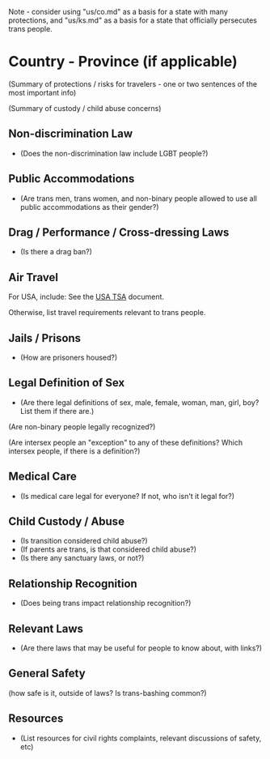 Note - consider using "us/co.md" as a basis for a state with many
protections, and "us/ks.md" as a basis for a state that officially
persecutes trans people.

# Country - Province (if applicable) 

(Summary of protections / risks for travelers - one or two sentences of
the most important info)

(Summary of custody / child abuse concerns)

## Non-discrimination Law

 * (Does the non-discrimination law include LGBT people?)

## Public Accommodations

 * (Are trans men, trans women, and non-binary people allowed to use all
   public accommodations as their gender?)

## Drag / Performance / Cross-dressing Laws

 * (Is there a drag ban?)

## Air Travel

For USA, include:
See the [USA TSA](../notes/tsa.md) document.

Otherwise, list travel requirements relevant to trans people.

## Jails / Prisons

 * (How are prisoners housed?)

## Legal Definition of Sex

 * (Are there legal definitions of sex, male, female, woman, man, girl,
   boy? List them if there are.)

(Are non-binary people legally recognized?)

(Are intersex people an "exception" to any of these definitions? Which
intersex people, if there is a definition?)

## Medical Care

 * (Is medical care legal for everyone? If not, who isn't it legal for?)

## Child Custody / Abuse

 * (Is transition considered child abuse?)
 * (If parents are trans, is that considered child abuse?)
 * (Is there any sanctuary laws, or not?)
 
## Relationship Recognition

 * (Does being trans impact relationship recognition?)

## Relevant Laws

 * (Are there laws that may be useful for people to know about, with
   links?)

## General Safety

(how safe is it, outside of laws? Is trans-bashing common?)

## Resources

 * (List resources for civil rights complaints, relevant discussions of
   safety, etc)
